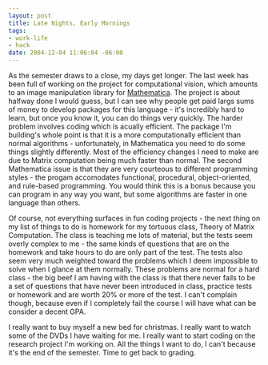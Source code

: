 ```yaml
--- 
layout: post
title: Late Nights, Early Mornings
tags: 
- work-life
- hack
date: 2004-12-04 11:06:04 -06:00
---
```

As the semester draws to a close, my days get longer.  The last week has been full of working on the project for computational vision, which amounts to an image manipulation library for <a href="http://www.woilfram.com">Mathematica</a>.   The project is about halfway done I would guess, but I can see why people get paid largs sums of money to develop packages for this language - it's incredibly hard to learn, but once you know it, you can do things very quickly.  The harder problem involves coding which is acually efficient.  The package I'm building's whole point is that it is a more computationally efficient than normal algorithms - unfortunately, in Mathematica you need to do some things slightly differently.  Most of the efficiency changes I need to make are due to Matrix computation being much faster than normal.  The second Mathematica issue is that they are very courteous to different programming styles - the progam accomodates functional, procedural, object-oriented, and rule-based programming.  You would think this is a bonus because you can program in any way you want, but some algorithms are faster in one language than others.

Of course, not everything surfaces in fun coding projects - the next thing on my list of things to do is homework for my tortuous class, Theory of Matrix Computation.  The class is teaching me lots of material, but the tests seem overly complex to me - the same kinds of questions that are on the homework and take hours to do are only part of the test.  The tests also seem very much weighted toward the problems which I deem impossible to solve when I glance at them normally.   These problems are normal for a hard class - the big beef I am having with the class is that there never fails to be a set of questions that have never been introduced in class, practice tests or homework and are worth 20% or more of the test.  I can't complain though, because even if I completely fail the course I will have what can be consider a decent GPA.

I really want to buy myself a new bed for christmas.   I really want to watch some of the DVDs I have waiting for me.  I really want to start coding on the research project I'm working on.  All the things I want to do, I can't because it's the end of the semester.  Time to get back to grading.
